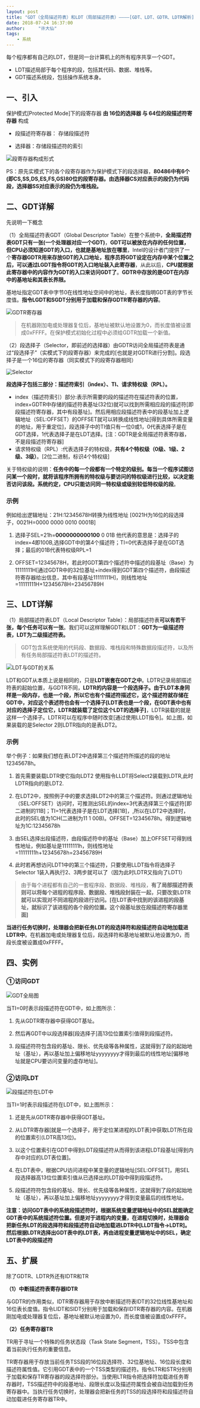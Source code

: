 ```yaml
---
layout: post
title: "GDT（全局描述符表）和LDT（局部描述符表）————[GDT、LDT、GDTR、LDTR解析]"
date: 2018-07-24 16:37:00
author:     "许大仙"
tags:
    - 系统
---
```



每个程序都有自己的LDT，但是同一台计算机上的所有程序共享一个GDT。

- LDT描述局部于每个程序的段，包括其代码、数据、堆栈等。
- GDT描述系统段，包括操作系统本身。

## 一、引入 ##

保护模式[Protected Mode]下的段寄存器 **由 16位的选择器 与 64位的段描述符寄存器** 构成

- 段描述符寄存器： 存储段描述符

- 选择器：存储段描述符的索引

![段寄存器构成形式](/assets/img/segment-register.jpg)

PS：原先实模式下的各个段寄存器作为保护模式下的段选择器，**80486中有6个(即CS,SS,DS,ES,FS,GS)80位的段寄存器。由选择器CS对应表示的段仍为代码段，选择器SS对应表示的段仍为堆栈段。**

## 二、GDT详解 ##

先说明一下概念

（1）全局描述符表GDT（Global Descriptor Table）在整个系统中，**全局描述符表GDT只有一张(一个处理器对应一个GDT)**，**GDT可以被放在内存的任何位置，但CPU必须知道GDT的入口，也就是基地址放在哪里**，Intel的设计者门提供了一个**寄存器GDTR用来存放GDT的入口地址，程序员将GDT设定在内存中某个位置之后，可以通过LGDT指令将GDT的入口地址装入此寄存器**，从此以后，**CPU就根据此寄存器中的内容作为GDT的入口来访问GDT了**。**GDTR中存放的是GDT在内存中的基地址和其表长界限。**

基地址指定GDT表中字节0在线性地址空间中的地址，表长度指明GDT表的字节长度值。**指令LGDT和SGDT分别用于加载和保存GDTR寄存器的内容**。

![GDTR寄存器](/assets/img/GDTR.jpg)

> 在机器刚加电或处理器复位后，基地址被默认地设置为0，而长度值被设置成0xFFFF。在保护模式初始化过程中必须给GDTR加载一个新值。


（2）段选择子（Selector，即前述的选择器）由GDTR访问全局描述符表是通过“段选择子”（实模式下的段寄存器）来完成的[也就是对GDTR进行分割]。段选择子是一个16位的寄存器（同实模式下的段寄存器相同）

![Selector](/assets/img/Selector.jpg)

**段选择子包括三部分：描述符索引（index）、TI、请求特权级（RPL）。**


- index（描述符索引）部分:表示所需要的段的描述符在描述符表的位置，index+GDTR中存储的描述符表基址(32位)就可以找到所需相应段的描述符[即段描述符寄存器，其中有段基址]。然后用相应段描述符表中的段基址加上逻辑地址（SEL:OFFSET）的OFFSET就可以转换成线性地址[得到具体所需变量的地址，用于重定位]，段选择子中的TI值只有一位0或1，0代表选择子是在GDT选择，1代表选择子是在LDT选择。[注：GDTR是全局描述符表寄存器，不是段描述符寄存器]
- 请求特权级（RPL）:代表选择子的特权级，**共有4个特权级（0级、1级、2级、3级）**。[2位二进制，标识4个特权级]

关于特权级的说明：**任务中的每一个段都有一个特定的级别。每当一个程序试图访问某一个段时，就将该程序所拥有的特权级与要访问的特权级进行比较，以决定能否访问该段。**系统约定，CPU**只能访问同一特权级或级别较低特权级的段**。

### 示例 ###

例如给出逻辑地址：21H:12345678H转换为线性地址
[0021H为16位的段选择子，0021H=0000 0000 0010 0001B]

1. 选择子SEL=21h=**0000000000100** 0 01B 他代表的意思是：选择子的index=4即100B,选择GDT中的第4个描述符；TI=0代表选择子是在GDT选择；最后的01B代表特权级RPL=1

2. OFFSET=12345678H，若此时GDT第四个描述符中描述的段基址（Base）为11111111H[通过GDTR中的32位基址+index得到GDT第四个描述符，由段描述符寄存器给出信息，其中有段基址11111111H]，则线性地址=11111111H+12345678H=23456789H

## 三、LDT详解 ##

（1）局部描述符表LDT（Local Descriptor Table）：局部描述符表**可以有若干张，每个任务可以有一张**。我们可以这样理解GDT和LDT：**GDT为一级描述符表，LDT为二级描述符表。**

> GDT包含系统使用的代码段、数据段、堆栈段和特殊数据段描述符，以及所有任务局部描述符表LDT的描述符。

![LDT与GDT的关系](/assets/img/LDT.jpg)

LDT和GDT从本质上说是相同的，只是**LDT嵌套在GDT之中**。LDTR记录局部描述符表的起始位置，与GDTR不同，**LDTR的内容是一个段选择子。**由于LDT本身同样是一段内存，也是一个段，所以它也有个描述符描述它，这个描述符就存储在GDT中，对应这个表述符也会有一个选择子**[LDT表也是一个段，在GDT表中也有对应的选择子定位它，LDTR就装载了定位这个LDT的选择子]**，LDTR装载的就是这样一个选择子。LDTR可以在程序中随时改变[通过使用LLDT指令]。如上图，如果装载的是Selector 2则LDTR指向的是表LDT2。

### 示例 ###

举个例子：如果我们想在表LDT2中选择第三个描述符所描述的段的地址12345678h。

1. 首先需要装载LDTR使它指向LDT2 使用指令LLDT将Select2装载到LDTR,此时LDTR指向的是LDT2.

2. 在LDT2中，按照例子中的要求选择LDT2中的第三个描述符。则通过逻辑地址（SEL:OFFSET）访问时，可推测出SEL的index=3代表选择第三个描述符[即二进制的11B]；TI=1代表选择子是在LDT选择[1B]，,所以在LDT2中选择时，此时的SEL值为1CH(二进制为11 1 00B)。OFFSET=12345678h。得到逻辑地址为1C:12345678h

3. 由SEL选择出段描述符，由段描述符中的基址（Base）加上OFFSET可得到线性地址，例如基址是11111111h，则线性地址=11111111h+12345678h=23456789H

4. 此时若再想访问LDT1中的第三个描述符，只要使用LLDT指令将选择子Selector 1装入再执行2、3两步就可以了（因为此时LDTR又指向了LDT1）

> 由于每个进程都有自己的一套程序段、数据段、堆栈段，**有了局部描述符表则可以将每个进程的程序段、数据段、堆栈段封装在一起，只要改变LDTR就可以实现对不同进程的段进行访问。[在LDT表中找到的该进程的段基址，就标识了该进程的各个段的位置。这个段基址放在段描述符寄存器里面]**

**当进行任务切换时，处理器会把新任务LDT的段选择符和段描述符自动地加载进LDTR中**。在机器加电或处理器复位后，段选择符和基地址被默认地设置为0，而段长度被设置成0xFFFF。

## 四、实例 ##

### ①访问GDT ###

![GDT全局图](/assets/img/GDT_DEMO.jpg)


当TI=0时表示段描述符在GDT中，如上图所示：

1. 先从GDTR寄存器中获得GDT基址。

1. 然后再GDT中以段选择器[段选择子]高13位位置索引值得到段描述符。

1. 段描述符符包含段的基址、限长、优先级等各种属性，这就得到了段的起始地址（基址），再以基址加上偏移地址yyyyyyyy才得到最后的线性地址[偏移地址就是CPU要访问变量的虚存地址]。

### ②访问LDT ###

![段描述符在LDT中](/assets/img/LDT_DEMO.jpg)

当TI=1时表示段描述符在LDT中，如上图所示：

1. 还是先从GDTR寄存器中获得GDT基址。

1. 从LDTR寄存器[就是一个选择子，用于定位某进程的LDT表]中获取LDT所在段的位置索引(LDTR高13位)。

1. 以这个位置索引在GDT中得到LDT段描述符从而得到该进程LDT段基址[得到内存中对应的LDT表位置]。

1. 在LDT表中，根据CPU访问进程中某变量的逻辑地址[SEL:OFFSET]，用SEL段选择器高13位位置索引值从已选择出的LDT段中得到段描述符。

1. 段描述符符包含段的基址、限长、优先级等各种属性，这就得到了段的起始地址（基址），再以基址加上偏移地址yyyyyyyy才得到变量最后的线性地址。

**注意：访问GDT表中的系统段描述符时，根据系统变量逻辑地址中的SEL就能确定GDT表中的系统描述符位置。但是对于进程内的变量，在进程切换时，处理器会把新任务LDT的段选择符和段描述符自动地加载进LDTR中[LLDT指令->LDTR]。然后根据LDTR选择出GDT表中的LDT表，再由进程变量逻辑地址中的SEL，确定LDT表中的段描述符**



## 五、扩展 ##

除了GDTR、LDTR外还有IDTR和TR

**（1）中断描述符表寄存器IDTR**

与GDTR的作用类似，IDTR寄存器用于存放中断描述符表IDT的32位线性基地址和16位表长度值。指令LIDT和SIDT分别用于加载和保存IDTR寄存器的内容。在机器刚加电或处理器复位后，基地址被默认地设置为0，而长度值被设置成0xFFFF。

**（2）任务寄存器TR**

TR用于寻址一个特殊的任务状态段（Task State Segment，TSS）。TSS中包含着当前执行任务的重要信息。

TR寄存器用于存放当前任务TSS段的16位段选择符、32位基地址、16位段长度和描述符属性值。它引用GDT表中的一个TSS类型的描述符。指令LTR和STR分别用于加载和保存TR寄存器的段选择符部分。当使用LTR指令把选择符加载进任务寄存器时，TSS描述符中的段基地址、段限长度以及描述符属性会被自动加载到任务寄存器中。当执行任务切换时，处理器会把新任务的TSS的段选择符和段描述符自动加载进任务寄存器TR中。
